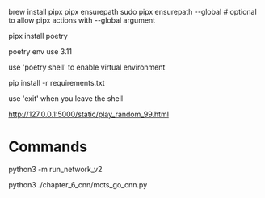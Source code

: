 brew install pipx
pipx ensurepath
sudo pipx ensurepath --global # optional to allow pipx actions with --global argument

pipx install poetry

poetry env use 3.11 

use 'poetry shell' to enable virtual environment

pip install -r requirements.txt


use 'exit' when you leave the shell

http://127.0.0.1:5000/static/play_random_99.html

# Commands

python3 -m run_network_v2

python3 ./chapter_6_cnn/mcts_go_cnn.py